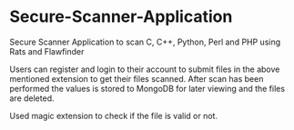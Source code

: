 # Secure-Scanner-Application
Secure Scanner Application to scan C, C++, Python, Perl and PHP using Rats and Flawfinder

Users can register and login to their account to submit files in the above mentioned extension to get their files scanned.
After scan has been performed the values is stored to MongoDB for later viewing and the files are deleted.

Used magic extension to check if the file is valid or not.
